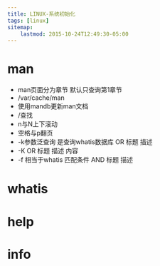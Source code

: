 ```yaml
---
title: LINUX-系统初始化
tags: [linux]
sitemap:
    lastmod: 2015-10-24T12:49:30-05:00
---
```



man
=====================================================================

*  man页面分为章节
    默认只查询第1章节
*  /var/cache/man
*  使用mandb更新man文档
*  /查找
*  n与N上下滚动
*  空格与p翻页
*  -k参数泛查询
    是查询whatis数据库
    OR
      标题
      描述
*  -K
    OR
      标题
      描述
      内容
*  -f
    相当于whatis
    匹配条件
      AND
        标题
        描述






whatis
=====================================================================






help
=====================================================================






info
=====================================================================
